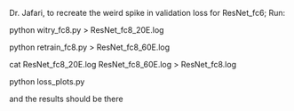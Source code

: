 Dr. Jafari, to recreate the weird spike in validation loss for ResNet_fc6;
Run:

python witry_fc8.py > ResNet_fc8_20E.log

python retrain_fc8.py > ResNet_fc8_60E.log

cat ResNet_fc8_20E.log ResNet_fc8_60E.log > ResNet_fc8.log

python loss_plots.py

and the results should be there
